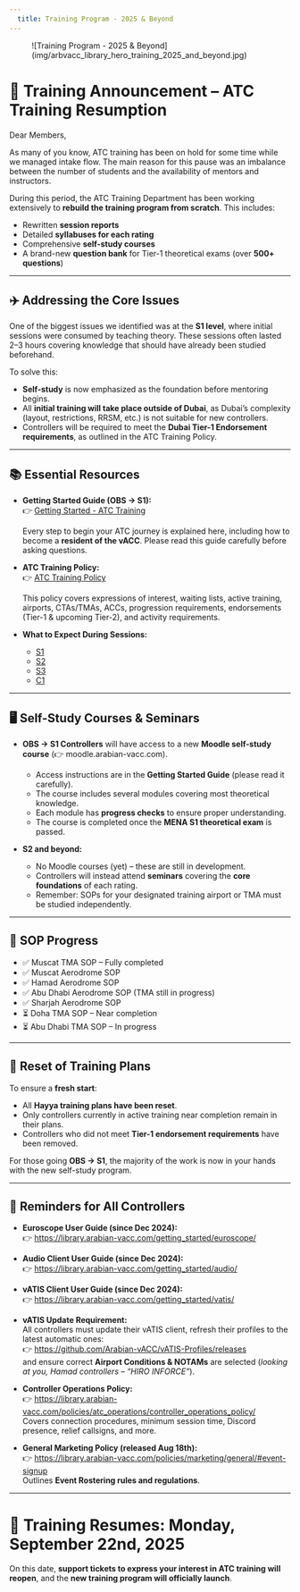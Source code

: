 ```yaml
---
  title: Training Program - 2025 & Beyond
---
```

<figure markdown>
![Training Program - 2025 & Beyond](img/arbvacc_library_hero_training_2025_and_beyond.jpg)
</figure>

# 📢 Training Announcement – ATC Training Resumption

Dear Members,  

As many of you know, ATC training has been on hold for some time while we managed intake flow. The main reason for this pause was an imbalance between the number of students and the availability of mentors and instructors.  

During this period, the ATC Training Department has been working extensively to **rebuild the training program from scratch**. This includes:  

- Rewritten **session reports**  
- Detailed **syllabuses for each rating**  
- Comprehensive **self-study courses**  
- A brand-new **question bank** for Tier-1 theoretical exams (over **500+ questions**)  

---

## ✈️ Addressing the Core Issues

One of the biggest issues we identified was at the **S1 level**, where initial sessions were consumed by teaching theory. These sessions often lasted 2–3 hours covering knowledge that should have already been studied beforehand.  

To solve this:  

- **Self-study** is now emphasized as the foundation before mentoring begins.  
- All **initial training will take place outside of Dubai**, as Dubai’s complexity (layout, restrictions, RRSM, etc.) is not suitable for new controllers.  
- Controllers will be required to meet the **Dubai Tier-1 Endorsement requirements**, as outlined in the ATC Training Policy.  

---

## 📚 Essential Resources  

- **Getting Started Guide (OBS → S1):**  
  👉 [Getting Started - ATC Training](https://library.arabian-vacc.com/getting_started/starting_atc_training/)
  
  Every step to begin your ATC journey is explained here, including how to become a **resident of the vACC**. Please read this guide carefully before asking questions.  


- **ATC Training Policy:**  
  👉 [ATC Training Policy](https://library.arabian-vacc.com/policies/atc_training/general/)
  
  This policy covers expressions of interest, waiting lists, active training, airports, CTAs/TMAs, ACCs, progression requirements, endorsements (Tier-1 & upcoming Tier-2), and activity requirements.  


- **What to Expect During Sessions:**  
    - [S1](https://library.arabian-vacc.com/policies/atc_training/s1/)  
    - [S2](https://library.arabian-vacc.com/policies/atc_training/s2/)  
    - [S3](https://library.arabian-vacc.com/policies/atc_training/s3/)  
    - [C1](https://library.arabian-vacc.com/policies/atc_training/c1/)  

---

## 🖥️ Self-Study Courses & Seminars  

- **OBS → S1 Controllers** will have access to a new **Moodle self-study course** (👉 moodle.arabian-vacc.com).  
    - Access instructions are in the **Getting Started Guide** (please read it carefully).  
    - The course includes several modules covering most theoretical knowledge.  
    - Each module has **progress checks** to ensure proper understanding.  
    - The course is completed once the **MENA S1 theoretical exam** is passed.  

- **S2 and beyond:**  
    - No Moodle courses (yet) – these are still in development.  
    - Controllers will instead attend **seminars** covering the **core foundations** of each rating.  
    - Remember: SOPs for your designated training airport or TMA must be studied independently.  

---

## 📑 SOP Progress  

- ✅ Muscat TMA SOP – Fully completed  
- ✅ Muscat Aerodrome SOP  
- ✅ Hamad Aerodrome SOP  
- ✅ Abu Dhabi Aerodrome SOP (TMA still in progress)  
- ✅ Sharjah Aerodrome SOP  
- ⏳ Doha TMA SOP – Near completion  
- ⏳ Abu Dhabi TMA SOP – In progress  

---

## 🔄 Reset of Training Plans  

To ensure a **fresh start**:  

- All **Hayya training plans have been reset**.  
- Only controllers currently in active training near completion remain in their plans.  
- Controllers who did not meet **Tier-1 endorsement requirements** have been removed.  

For those going **OBS → S1**, the majority of the work is now in your hands with the new self-study program.  

---

## 📝 Reminders for All Controllers  

- **Euroscope User Guide (since Dec 2024):**  
  👉 https://library.arabian-vacc.com/getting_started/euroscope/  

- **Audio Client User Guide (since Dec 2024):**  
  👉 https://library.arabian-vacc.com/getting_started/audio/  

- **vATIS Client User Guide (since Dec 2024):**  
  👉 https://library.arabian-vacc.com/getting_started/vatis/  

- **vATIS Update Requirement:**  
  All controllers must update their vATIS client, refresh their profiles to the latest automatic ones:  
  👉 https://github.com/Arabian-vACC/vATIS-Profiles/releases  
  and ensure correct **Airport Conditions & NOTAMs** are selected (*looking at you, Hamad controllers – “HIRO INFORCE”*).  

- **Controller Operations Policy:**  
  👉 https://library.arabian-vacc.com/policies/atc_operations/controller_operations_policy/  
  Covers connection procedures, minimum session time, Discord presence, relief callsigns, and more.  

- **General Marketing Policy (released Aug 18th):**  
  👉 https://library.arabian-vacc.com/policies/marketing/general/#event-signup  
  Outlines **Event Rostering rules and regulations**.  

---

# 📆 Training Resumes: **Monday, September 22nd, 2025**

On this date, **support tickets to express your interest in ATC training will reopen**, and the **new training program will officially launch**.